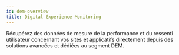 ```yaml
---
id: dem-overview
title: Digital Experience Monitoring
---
```


Récupérez des données de mesure de la performance et du ressenti utilisateur
concernant vos sites et applicatifs directement depuis des solutions avancées
et dédiées au segment DEM.